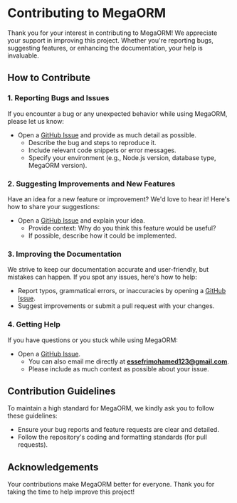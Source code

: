 # Contributing to MegaORM

Thank you for your interest in contributing to MegaORM! We appreciate your support in improving this project. Whether you're reporting bugs, suggesting features, or enhancing the documentation, your help is invaluable.

## How to Contribute

### 1. Reporting Bugs and Issues

If you encounter a bug or any unexpected behavior while using MegaORM, please let us know:

- Open a [GitHub Issue](https://github.com/megaorm/megaorm/issues) and provide as much detail as possible.
  - Describe the bug and steps to reproduce it.
  - Include relevant code snippets or error messages.
  - Specify your environment (e.g., Node.js version, database type, MegaORM version).

### 2. Suggesting Improvements and New Features

Have an idea for a new feature or improvement? We'd love to hear it! Here's how to share your suggestions:

- Open a [GitHub Issue](https://github.com/megaorm/megaorm/issues) and explain your idea.
  - Provide context: Why do you think this feature would be useful?
  - If possible, describe how it could be implemented.

### 3. Improving the Documentation

We strive to keep our documentation accurate and user-friendly, but mistakes can happen. If you spot any issues, here's how to help:

- Report typos, grammatical errors, or inaccuracies by opening a [GitHub Issue](https://github.com/megaorm/megaorm/issues).
- Suggest improvements or submit a pull request with your changes.

### 4. Getting Help

If you have questions or you stuck while using MegaORM:

- Open a [GitHub Issue](https://github.com/megaorm/megaorm/issues).
  - You can also email me directly at **essefrimohamed123@gmail.com**.
  - Please include as much context as possible about your issue.

## Contribution Guidelines

To maintain a high standard for MegaORM, we kindly ask you to follow these guidelines:

- Ensure your bug reports and feature requests are clear and detailed.
- Follow the repository's coding and formatting standards (for pull requests).

## Acknowledgements

Your contributions make MegaORM better for everyone. Thank you for taking the time to help improve this project!
